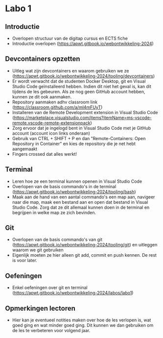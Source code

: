 # Labo 1

## Introductie

- Overlopen structuur van de digitap cursus en ECTS fiche
- Introductie overlopen (https://apwt.gitbook.io/webontwikkeling-2024)
  
## Devcontainers opzetten

- Uitleg wat zijn devcontainers en waarom gebruiken we ze (https://apwt.gitbook.io/webontwikkeling-2024/tooling/devcontainers)
- Er wordt verwacht dat de studenten Docker Desktop, git en Visual Studio Code geïnstalleerd hebben. Indien dit niet het geval is, kan dit tijdens de les gebeuren. Als ze nog geen GitHub account hebben, kunnen ze dit ook aanmaken.
- Repository aanmaken adhv classroom link (https://classroom.github.com/a/ml4mFUyT)
- Installeren van de Remote Development extension in Visual Studio Code (https://marketplace.visualstudio.com/items?itemName=ms-vscode-remote.vscode-remote-extensionpack)
- Zorg ervoor dat je ingelogd bent in Visual Studio Code met je GitHub account (account icon links onderaan)
- Gebruik van CTRL + SHIFT + P en dan "Remote-Containers: Open Repository in Container" en kies de repository die je net hebt aangemaakt
- Fingers crossed dat alles werkt!

## Terminal

- Leren hoe ze een terminal kunnen openen in Visual Studio Code
- Overlopen van de basis commando's in de terminal (https://apwt.gitbook.io/webontwikkeling-2024/tooling/bash)
- Maak aan de hand van een aantal commando's een map aan, navigeer naar die map, maak een bestand aan en open dat bestand in Visual Studio Code. Zorg dat ze dit allemaal kunnen doen in de terminal en begrijpen in welke map ze zich bevinden.

## Git

- Overlopen van de basis commando's van git (https://apwt.gitbook.io/webontwikkeling-2024/tooling/git) en uitleggen waarom we git gebruiken
- Eigenlijk moeten ze hier alleen git add, commit en push kennen. De rest is voor later. 
  
## Oefeningen

- Enkel oefeningen over git en terminal (https://apwt.gitbook.io/webontwikkeling-2024/labos/labo1)

## Opmerkingen lectoren

- Hier kan je eventueel notities maken over hoe de les verlopen is, wat goed ging en wat minder goed ging. Dit kunnen we dan gebruiken om de les te verbeteren voor volgend jaar.

